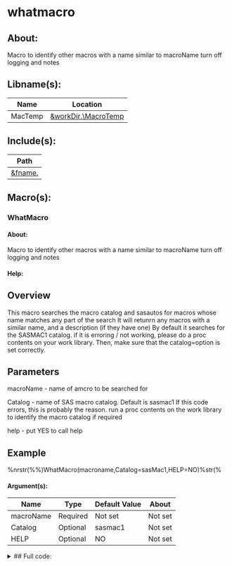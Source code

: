 # whatmacro

## About:
Macro to identify other macros with a name similar to macroName
turn off logging and notes

## Libname(s):
| Name | Location |
| --- | --- |
| MacTemp | [&workDir.\MacroTemp](&workDir./MacroTemp) |


## Include(s):
| Path |
| --- |
| [&fname.](&fname.) |


## Macro(s):
### WhatMacro
#### About:
Macro to identify other macros with a name similar to macroName
turn off logging and notes


#### Help:


 Overview
 --------
 This macro searches the macro catalog and sasautos for macros whose name matches any part of the search
 It will retunrn any macros with a similar name, and a description (if they have one)
 By default it searches for the SASMAC1 catalog. if it is erroring / not working, please do a proc contents on your work library.
 Then, make sure that the catalog=option is set correctly.

 Parameters
 ----------

 macroName - name of amcro to be searched for

 Catalog - name of SAS macro catalog. Default is sasmac1
 If this code errors, this is probably the reason.
 run a proc contents on the work library to identify the macro catalog if required

 help - put YES to call help

 Example
 ----------

 %nrstr(%%)WhatMacro(macroname,Catalog=sasMac1,HELP=NO)%str(%
 
 #### Argument(s):

| Name | Type | Default Value | About |
| --- | --- | --- | --- |
| macroName | Required | Not set | Not set |
| Catalog | Optional | sasmac1 | Not set |
| HELP | Optional | NO | Not set |


<details><summary>## Full code:</summary>
~~~~.sas
%macro WhatMacro(macroName,Catalog=sasmac1, HELP=NO) /des='Macro to search for other macros. Default assumes that the SAS macro catalog is work.sasmac1' ;
	/*Macro to identify other macros with a name similar to macroName*/
	/*turn off logging and notes*/
	%changeMLog(OFF);
	options nonotes;

	/*set local variables*/
	%local i j macroExist fname;

	/*help blurb*/
	%if %upcase(&help)= YES %then
		%do;
			%put;
			%put;
			%put Overview;
			%put --------;
			%put This macro searches the macro catalog and sasautos for macros whose name matches any part of the search;
			%put It will retunrn any macros with a similar name, and a description (if they have one);
			%put By default it searches for the SASMAC1 catalog. if it is erroring / not working, please do a proc contents on your work library.;
			%put Then, make sure that the catalog=option is set correctly.;
			%put;
			%put     Parameters;
			%put     ----------;
			%put;
			%put macroName - name of amcro to be searched for;
			%put;
			%put Catalog - name of SAS macro catalog. Default is sasmac1;
			%put If this code errors, this is probably the reason.;
			%put run a proc contents on the work library to identify the macro catalog if required;
			%put;
			%put help - put YES to call help;
			%put;
			%put     Example;
			%put     ----------;
			%put;
			%put %nrstr(%%)WhatMacro(macroname,Catalog=sasMac1,HELP=NO)%str(%;);
				%put ;
				%put ;
		%end;
	%else
		%do;
			/*assign a working library*/
			%let workDir = %sysfunc(getoption(work));
			options DLCREATEDIR=1;
			libname MacTemp "&workDir./MacroTemp";

			/*get list of sasauto macro locations*/
			data MacTemp.sasAutoLocs;
				string="&sasautos.";
				string1=substr(string,2,length(string)-2);
				i=1;

				do until (scan(string1,i,",","q")="");
					location=dequote(strip(scan(string1,i,",","q")));
					i=i+1;
					output;
				end;
			run;

			/*loop through list, and find possible matches*/
			proc sql;
				reset noprint;
				select count(*) into :numLocations from mactemp.sasAutoLocs;
			quit;

			%do i =1 %to &numLocations;

				data _null_;
					set mactemp.sasAutoLocs (firstobs= &i. obs=&i.);
					call symput ("LocNAME",strip(location));
				run;

				/*find any .sas files in a sas autocall location*/
				filename f1 pipe "dir ""&locName."" /b /s";

				data mactemp.filelist;
					infile f1;
					input;
					string=_infile_;

					if upcase(substr(string,length(string)-3)) = '.SAS';
				run;

				proc sql;
					reset noprint;
					select count(*) into :numfiles from mactemp.filelist;
				quit;

				/*loop through .sas files to look for likely macros with correct names*/
				%do j= 1 %to &numfiles;
					%let macroExist=0;

					data _null_;
						set mactemp.filelist (firstobs= &j. obs=&j.);
						call symput ("FNAME",strip(string));
					run;

					data _null_;
						infile "&fname.";
						input;
						string= _infile_;

						if find(upcase(string),"MACRO") > 0 and find(upcase(string),upcase("&macroName.")) > 0 then
							call symput ("macroExist","1");
					run;

					/*if .sas file gives a likely candidate, load it in so it is referenced in the SAS catalog*/
					%if  &macroExist %then
						%do;
							/*let users know macro is being loaded*/
							options notes;
							%put NOTE: loading &fname.;
							options nonotes;

							%include "&fname.";
				%end;
			%end;

			%let i= %eval(&i.+1);
		%end;

	/*interogate catalog for likely suspects, and output with description*/
	PROC CATALOG catalog=work.&catalog;
		Contents out=MacTemp.t1;
	Run;

	data _null_;
		set MacTemp.t1 (where =(Name ? upcase("&MacroName.")));
		options notes;

		if _n_=1 then
			put "NOTE: The following macros exist:";

		if desc='' then
			put Name=;
		else put name= desc=;

		if name ne '' then
			call symput("MacroExists","1");
	run;

	/*clear the libname, and turn logging back on*/
	libname MacTemp clear;
	;
		%end;

	%changeMLog(ON);
	options notes;
%mend;
~~~~
</details>| Meta | Property |
| --- | --- |
| **Author:** | |
| **Path:** | *W:\SASDocumentation\example\code\whatmacro.sas* |
| **Last updated:** | *2019-03-14 10:33:11* |
